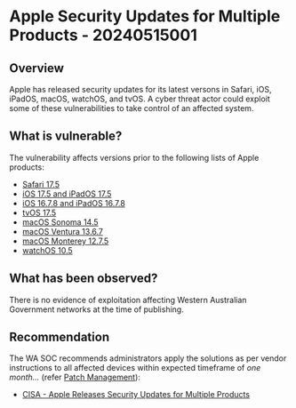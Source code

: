 # Apple Security Updates for Multiple Products - 20240515001

## Overview

Apple has released security updates for its latest versons in Safari, iOS, iPadOS, macOS, watchOS, and tvOS. A cyber threat actor could exploit some of these vulnerabilities to take control of an affected system.

## What is vulnerable?

The vulnerability affects versions prior to the following lists of Apple products:

- [Safari 17.5](https://support.apple.com/en-us/HT214103)
- [iOS 17.5 and iPadOS 17.5](https://support.apple.com/en-us/HT214101)
- [iOS 16.7.8 and iPadOS 16.7.8](https://support.apple.com/en-us/HT214100)
- [tvOS 17.5](https://support.apple.com/en-us/HT214102)
- [macOS Sonoma 14.5](https://support.apple.com/en-us/HT214106)
- [macOS Ventura 13.6.7](https://support.apple.com/en-us/HT214107)
- [macOS Monterey 12.7.5](https://support.apple.com/en-us/HT214105)
- [watchOS 10.5](https://support.apple.com/en-us/HT214104)

## What has been observed?

There is no evidence of exploitation affecting Western Australian Government networks at the time of publishing.

## Recommendation

The WA SOC recommends administrators apply the solutions as per vendor instructions to all affected devices within expected timeframe of *one month...* (refer [Patch Management](../guidelines/patch-management.md)):

- [CISA - Apple Releases Security Updates for Multiple Products](https://www.cisa.gov/news-events/alerts/2024/05/14/apple-releases-security-updates-multiple-products)
